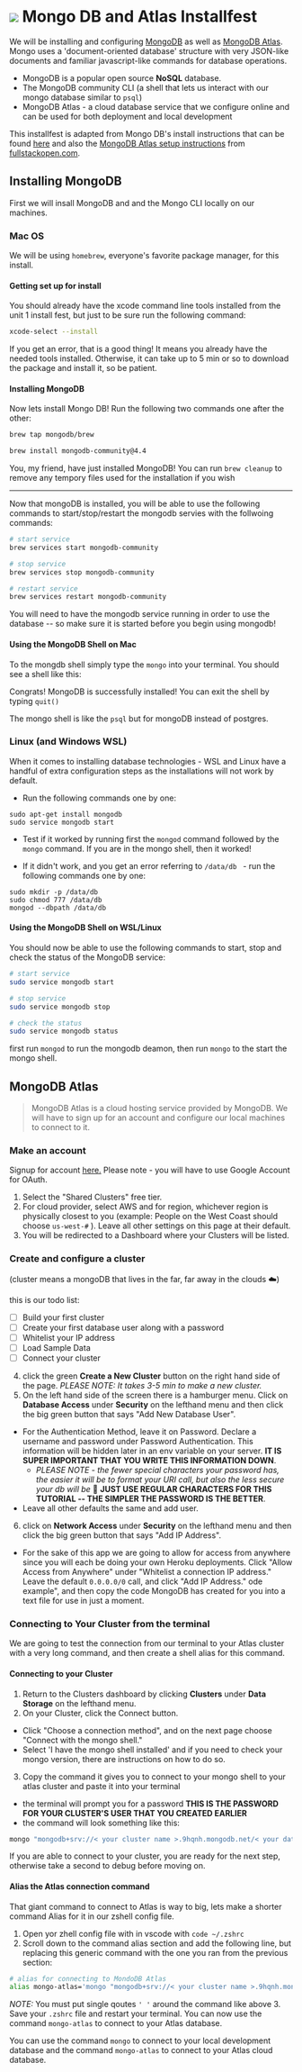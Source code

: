 # ![](https://upload.wikimedia.org/wikipedia/en/thumb/4/45/MongoDB-Logo.svg/2880px-MongoDB-Logo.svg.png) Mongo DB and Atlas Installfest

We will be installing and configuring [MongoDB](https://www.mongodb.com/) as well as [MongoDB Atlas](https://www.mongodb.com/cloud/atlas). Mongo uses a 'document-oriented database' structure with very JSON-like documents and familiar javascript-like commands for database operations. 

* MongoDB is a popular open source **NoSQL** database. 
* The MongoDB community CLI (a shell that lets us interact with our mongo database similar to `psql`)
* MongoDB Atlas - a cloud database service that we configure online and can be used for both deployment and local development

This installfest is adapted from Mongo DB's install instructions that can be found [here](https://docs.mongodb.com/manual/administration/install-community/) and also the [MongoDB Atlas setup instructions](https://fullstackopen.com/en/part3/saving_data_to_mongo_db#mongo-db) from [fullstackopen.com](https://fullstackopen.com/en/).

## Installing MongoDB

First we will insall MongoDB and and the Mongo CLI locally on our machines.

### Mac OS

We will be using `homebrew`, everyone's favorite package manager, for this install.

#### Getting set up for install

You should already have the xcode command line tools installed from the unit 1 install fest, but just to be sure run the following command:

```bash
xcode-select --install
```

If you get an error, that is a good thing! It means you already have the needed tools installed. Otherwise, it can take up to 5 min or so to download the package and install it, so be patient. 

#### Installing MongoDB

Now lets install Mongo DB! Run the following two commands one after the other:

```bash
brew tap mongodb/brew

brew install mongodb-community@4.4
```

You, my friend, have just installed MongoDB! You can run `brew cleanup` to remove any tempory files used for the installation if you wish

___

Now that mongoDB is installed, you will be able to use the following commands to start/stop/restart the mongodb servies with the follwoing commands:

```bash
# start service
brew services start mongodb-community

# stop service
brew services stop mongodb-community

# restart service
brew services restart mongodb-community
```

You will need to have the mongodb service running in order to use the database -- so make sure it is started before you begin using mongodb!

#### Using the MongoDB Shell on Mac

To the mongdb shell simply type the `mongo` into your terminal. You should see a shell like this:

Congrats! MongoDB is successfully installed! You can exit the shell by typing `quit()`

The mongo shell is like the `psql` but for mongoDB instead of postgres.

### Linux (and Windows WSL)

When it comes to installing database technologies - WSL and Linux have a handful of extra configuration steps as the installations will not work by default.

* Run the following commands one by one:
```
sudo apt-get install mongodb
sudo service mongodb start
```

* Test if it worked by running first the `mongod` command followed by the `mongo` command. If you are in the mongo shell, then it worked! 

* If it didn't work, and you get an error referring to `/data/db ` - run the following commands one by one:

```
sudo mkdir -p /data/db
sudo chmod 777 /data/db
mongod --dbpath /data/db
```

#### Using the MongoDB Shell on WSL/Linux

You should now be able to use the following commands to start, stop and check the status of the MongoDB service:

```bash
# start service
sudo service mongodb start 

# stop service
sudo service mongodb stop 

# check the status
sudo service mongodb status
```

first run `mongod` to run the mongodb deamon, then run `mongo` to the start the mongo shell.

## MongoDB Atlas

> MongoDB Atlas is a cloud hosting service provided by MongoDB. We will have to sign up for an account and configure our local machines to connect to it.

### Make an account

Signup for account [here.](https://www.mongodb.com/cloud/atlas) Please note - you will have to use Google Account for OAuth. 

1. Select the "Shared Clusters" free tier. 
2. For cloud provider, select AWS and for region, whichever region is physically closest to you (example: People on the West Coast should choose `us-west-#` ). Leave all other settings on this page at their default. 
3. You will be redirected to a Dashboard where your Clusters will be listed.

### Create and configure a cluster

(cluster means a mongoDB that lives in the far, far away in the clouds ☁️)

this is our todo list:

- [ ]  Build your first cluster
- [ ]  Create your first database user along with a password
- [ ]  Whitelist your IP address
- [ ]  Load Sample Data
- [ ]  Connect your cluster

4. click the green **Create a New Cluster** button on the right hand side of the page. *PLEASE NOTE: It takes 3-5 min to make a new cluster.* 
5. On the left hand side of the screen there is a hamburger menu. Click on **Database Access** under **Security**  on the lefthand menu and then click the big green button that says  "Add New Database User".
  * For the Authentication Method, leave it on Password. Declare a username and password under Password Authentication. This information will be hidden later in an env variable on your server. **IT IS SUPER IMPORTANT THAT YOU WRITE THIS INFORMATION DOWN**.  
    * *PLEASE NOTE - the fewer special characters your password has, the easier it will be to format your URI call, but also the less secure your db will be* 🤷  **JUST USE REGULAR CHARACTERS FOR THIS TUTORIAL -- THE SIMPLER THE PASSWORD IS THE BETTER**. 
  * Leave all other defaults the same and add user. 
6. click on **Network Access** under **Security**  on the lefthand menu and then click the big green button that says  "Add IP Address".
  * For the sake of this app we are going to allow for access from anywhere since you will each be doing your own Heroku deployments. Click "Allow Access from Anywhere" under "Whitelist a connection IP address." Leave the default `0.0.0.0/0` call, and click "Add IP Address."
ode example", and then copy the code MongoDB has created for you into a text file for use in just a moment. 

### Connecting to Your Cluster from the terminal

We are going to test the connection from our terminal to your Atlas cluster with a very long command, and then create a shell alias for this command.

#### Connecting to your Cluster 

1. Return to the Clusters dashboard by clicking **Clusters** under **Data Storage** on the lefthand menu. 
2. On your Cluster, click the Connect button. 
  * Click "Choose a connection method", and on the next page choose "Connect with the mongo shell."
  * Select 'I have the mongo shell installed' and if you need to check your mongo version, there are instructions on how to do so.
3. Copy the command it gives you to connect to your mongo shell to your atlas cluster and paste it into your terminal
  * the terminal will prompt you for a password **THIS IS THE PASSWORD FOR YOUR CLUSTER'S USER THAT YOU CREATED EARLIER**
  * the command will look something like this:
```bash
mongo "mongodb+srv://< your cluster name >.9hqnh.mongodb.net/< your database name >" --username < your user name >
```

If you are able to connect to your cluster, you are ready for the next step, otherwise take a second to debug before moving on.

#### Alias the Atlas connection command

That giant command to connect to Atlas is way to big, lets make a shorter command Alias for it in our zshell config file.

1. Open yor zhell config file with in vscode with `code ~/.zshrc`
2. Scroll down to the command alias section and add the following line, but replacing this generic command with the one you ran from the previous section:
```bash
# alias for connecting to MondoDB Atlas
alias mongo-atlas='mongo "mongodb+srv://< your cluster name >.9hqnh.mongodb.net/< your database name >" --username super_cool_person'
```
*NOTE:* You must put single qoutes `' '` around the command like above
3. Save your `.zshrc` file and restart your terminal. You can now use the command `mongo-atlas` to connect to your Atlas database.

You can use the command `mongo` to connect to your local development database and the command `mongo-atlas` to connect to your Atlas cloud database.
